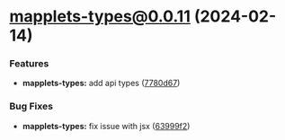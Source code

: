 # mapplets-types@0.0.11 (2024-02-14)

### Features

* **mapplets-types:** add api types ([7780d67](https://github.com/mapplesorg/mapplets/commit/7780d6772623aa93f3cacc0e83ab52a301fbf1b5))


### Bug Fixes

* **mapplets-types:** fix issue with jsx ([63999f2](https://github.com/mapplesorg/mapplets/commit/63999f23a1912d520d75840c2e6be8c4fe78fe0e))

